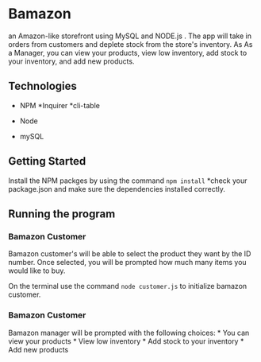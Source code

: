 # Bamazon
an Amazon-like storefront using MySQL and NODE.js . The app will take in orders from customers and deplete stock from the store's inventory. As As a Manager, you can view your products, view low inventory, add stock to your inventory, and add new products.

## Technologies
* NPM
    *Inquirer
    *cli-table
    
* Node
* mySQL

## Getting Started
Install the NPM packges by using the command ```npm install```
*check your package.json and make sure the dependencies installed correctly.

## Running the program
### Bamazon Customer
Bamazon customer's  will be able to select the product they want by the ID number.  Once selected, you will be prompted how much many items you would like to buy.

On the terminal use the command ```node customer.js``` to initialize bamazon customer.

### Bamazon Customer
Bamazon manager will be prompted with the following choices:
    * You can view your products
    * View low inventory
    * Add stock to your inventory
    * Add new products